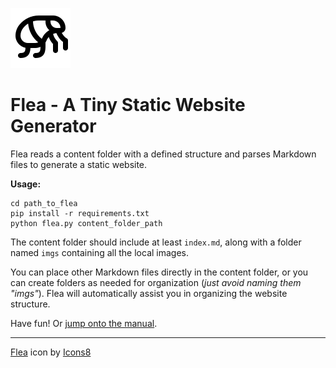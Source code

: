 ![flea icon](static/icons8-flea-material-outlined-96.png)

# Flea - A Tiny Static Website Generator

Flea reads a content folder with a defined structure and parses Markdown files to generate a static website.

**Usage:**

```shell
cd path_to_flea
pip install -r requirements.txt
python flea.py content_folder_path
```

The content folder should include at least `index.md`, along with a folder named `imgs` containing all the local images.

You can place other Markdown files directly in the content folder, or you can create folders as needed for organization (_just avoid naming them "imgs"_). Flea will automatically assist you in organizing the website structure.

Have fun! Or [jump onto the manual](https://undr22.github.io/).

---

[Flea](https://icons8.com/icon/F2ynpEa6aUZd/flea) icon by [Icons8](https://icons8.com)
